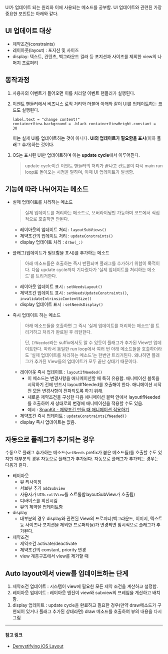 UI가 업데이트 되는 원리와 이에 사용되는 메소드를 공부함.
UI 업데이트와 관련된 가장 중요한 포인트는 아래와 같다.  

## UI 업데이트 대상
- 제약조건(constraints) 
- 레이아웃(layout) : 포지션 및 사이즈
- display: 텍스트, 컨텐츠, 백그라운드 컬러 등 포지션과 사이즈를 제외한 view의 나머지 프로퍼티    

## 동작과정  
1. 사용자의 이벤트가 들어오면 이를 처리할 이벤트 핸들러가 실행된다.  

2. 이벤트 핸들러에서 비즈니스 로직 처리와 더불어 아래와 같이 UI를 업데이트하는 코드도 실행된다.<pre><code>label.text = "change content!"
containerView.background = .black
containerViewHeight.constant = 30</code></pre>
이는 실제 UI를 업데이트하는 것이 아니다. **UI의 업데이트가 필요함을 표시**(이하 플래그 추가)하는 것이다.  

3. OS는 표시된 UI만 업데이트하며 이는 **update cycle**에서 이루어진다. 
    > update cycle이란 이벤트 핸들러의 처리가 끝나고 컨트롤이 다시 main run loop로 돌아오는 시점을 말하며, 이때 UI 업데이트가 발생함.   
  
## 기능에 따라 나뉘어지는 메소드
- 실제 업데이트를 처리하는 메소드  
    > 실제 업데이트를 처리하는 메소드로, 오버라이딩만 가능하며 코드에서 직접적으로 호출하면 안된다.
    - 레이아웃의 업데이트 처리 : `layoutSubViews()`  
    - 제약조건의 업데이트 처리 : `updateConstraints()`  
    - display 업데이트 처리 : `draw(_:)`  
- 플래그(업데이트가 필요함을 표시)를 추가하는 메소드  
    > 아래 메소드들은 호출하는 즉시 반환되며 플래그를 추가하기 위함이 목적이다. 다음 update cycle까지 기다렸다가 '실제 업데이트를 처리하는 메소드'를 트리거한다. 

    - 레이아웃 업데이트 표시 : `setNeedsLayout()`  
    - 제약조건 업데이트 표시 : `setNeedsUpdateConstraints()`, `invalidateIntrinsicContentSize()`  
    - display 업데이트 표시 : `setNeedsDisplay()`  
- 즉시 업데이트 하는 메소드  
    > 아래 메소드들을 호출하면 그 즉시 '실제 업데이트를 처리하는 메소드'를 트리거하고 처리가 완료된 후 리턴한다.  

    > 단, `IfNeeded`라는 suffix에서도 알 수 있듯이 플래그가 추가된 View만 업데이트한다. 따라서 동일한 run loop에서 여러 번 아래 메소드들을 호출하더라도 '실제 업데이트를 처리하는 메소드'는 한번만 트리거된다. 왜냐하면 플래그가 추가된 View들의 업데이트가 모두 끝난 상태기 때문이다.

    - 레이아웃 즉시 업데이트 : `layoutIfNeeded()`
        - 이 메소드는 변경사항을 애니메이션할 때 특히 유용함. 애니메이션 블록을 시작하기 전에 반드시 layoutIfNeeded를 호출해야 한다. 애니메이션 시작 전 모든 변경사항이 전파되도록 하기 위해.
        - 새로운 제약조건을 구성한 다음 애니메이션 블럭 안에서 layoutIfNeeded를 호출하여 새 상태로의 변경에 애니메이션을 적용할 수도 있음.
        - 예시 : [SnapKit - 제약조건 만들 때 애니메이션 적용하기](https://github.com/SnapKit/SnapKit/issues/530)
    - 제약조건 즉시 업데이트 : `updateConstraintsIfNeeded()`
    - display 즉시 업데이트는 없음.  

## 자동으로 플래그가 추가되는 경우  
수동으로 플래그 추가하는 메소드(`setNeeds` prefix가 붙은 메소드들)를 호출할 수도 있지만 대부분의 경우 자동으로 플래그가 추가된다. 자동으로 플래그가 추가되는 경우는 다음과 같다.  
- 레이아웃
    - 뷰 리사이징
    - 서브뷰 추가 `addSubview`
    - 사용자가 `UIScrollView`를 스트롤함layoutSubView가 호출됨)
    - 디바이스를 회전시킴
    - 뷰의 제약을 업데이트함
- display
    - 대부분의 경우 display와 관련된 View의 프로퍼티(백그라운드, 이미지, 텍스트 등 사이즈나 포지션을 제외한 프로퍼티들)가 변경되면 암시적으로 플래그가 추가된다.
- 제약조건
    - 제약조건 activate/deactivate
    - 제약조건의 constant, priority 변경
    - view 계층구조에서 view를 제거할 때

## Auto layout에서 view를 업데이트하는 단계
1. 제약조건 업데이트 : 시스템이 view에 필요한 모든 제약 조건을 계산하고 설정함.
2. 레이아웃 업데이트 : 레이아웃 엔진이 view와 subview의 프레임을 계산하고 배치함.
3. display 업데이트 : update cycle을 완료하고 필요한 경우(만약 draw메소드가 구현되어 있거나 플래그 추가된 상태라면) draw 메소드를 호출하여 뷰의 내용을 다시 그림






***
#### 참고 링크
- [Demystifying iOS Layout](https://tech.gc.com/demystifying-ios-layout/)
